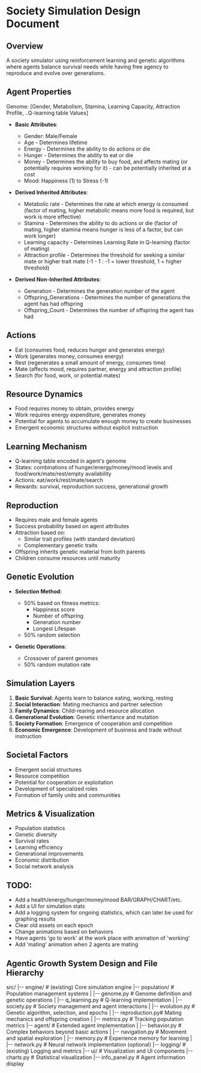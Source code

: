 # Society Simulation Design Document

## Overview
A society simulator using reinforcement learning and genetic algorithms where agents balance survival needs while having free agency to reproduce and evolve over generations.

## Agent Properties

Genome:
[Gender, Metabolism, Stamina, Learning Capacity, Attraction Profile, ..Q-learning table Values]

- **Basic Attributes**:
  - Gender: Male/Female
  - Age - Determines lifetime
  - Energy - Determines the ability to do actions or die
  - Hunger - Determines the ability to eat or die
  - Money - Determines the ability to buy food, and affects mating (or potentially requires working for it) - can be potentially inherited at a cost
  - Mood: Happiness (1) to Stress (-1)

- **Derived Inherited Attributes**:
  - Metabolic rate - Determines the rate at which energy is consumed (factor of mating, higher metabolic means more food is required, but work is more effective)
  - Stamina - Determines the ability to do actions or die (factor of mating, higher stamina means hunger is less of a factor, but can work longer)
  - Learning capacity - Determines Learning Rate in Q-learning (factor of mating)
  - Attraction profile - Determines the threshold for seeking a similar mate or higher trait mate (-1 - 1 : -1 = lower threshold, 1 = higher threshold)

- **Derived Non-Inherited Attributes**:
  - Generation - Determines the generation number of the agent
  - Offspring_Generations - Determines the number of generations the agent has had offspring
  - Offspring_Count - Determines the number of offspring the agent has had

## Actions
- Eat (consumes food, reduces hunger and generates energy)
- Work (generates money, consumes energy)
- Rest (regenerates a small amount of energy, consumes time)
- Mate (affects mood, requires partner, energy and attraction profile)
- Search (for food, work, or potential mates)

## Resource Dynamics
- Food requires money to obtain, provides energy
- Work requires energy expenditure, generates money
- Potential for agents to accumulate enough money to create businesses
- Emergent economic structures without explicit instruction

## Learning Mechanism
- Q-learning table encoded in agent's genome
- States: combinations of hunger/energy/money/mood levels and food/work/mate/rest/empty availability
- Actions: eat/work/rest/mate/search
- Rewards: survival, reproduction success, generational growth

## Reproduction
- Requires male and female agents
- Success probability based on agent attributes
- Attraction based on:
  - Similar trait profiles (with standard deviation)
  - Complementary genetic traits
- Offspring inherits genetic material from both parents
- Children consume resources until maturity

## Genetic Evolution
- **Selection Method**:
  - 50% based on fitness metrics:
    - Happiness score
    - Number of offspring
    - Generation number
    - Longest Lifespan
  - 50% random selection

- **Genetic Operations**:
  - Crossover of parent genomes
  - 50% random mutation rate

## Simulation Layers
1. **Basic Survival**: Agents learn to balance eating, working, resting
2. **Social Interaction**: Mating mechanics and partner selection
3. **Family Dynamics**: Child-rearing and resource allocation
4. **Generational Evolution**: Genetic inheritance and mutation
5. **Society Formation**: Emergence of cooperation and competition
6. **Economic Emergence**: Development of business and trade without instruction

## Societal Factors
- Emergent social structures
- Resource competition
- Potential for cooperation or exploitation
- Development of specialized roles
- Formation of family units and communities

## Metrics & Visualization
- Population statistics
- Genetic diversity
- Survival rates
- Learning efficiency
- Generational improvements
- Economic distribution
- Social network analysis


## TODO:
 - Add a health/energy/hunger/money/mood BAR/GRAPH/CHART/etc.
 - Add a UI for simulation stats
 - Add a logging system for ongoing statistics, which can later be used for graphing results
 - Clear old assets on each epoch
 - Change animations based on behaviors
 - Have agents 'go to work' at the work place with animation of 'working'
 - Add 'mating' animation when 2 agents are mating

## Agentic Growth System Design and File Hierarchy
src/
|-- engine/            # (existing) Core simulation engine
|-- population/        # Population management systems
|   |-- genome.py      # Genome definition and genetic operations
|   |-- q_learning.py  # Q-learning implementation 
|   |-- society.py     # Society management and agent interactions
|   |-- evolution.py   # Genetic algorithm, selection, and epochs
|   |-- reproduction.py# Mating mechanics and offspring creation
|   |-- metrics.py     # Tracking population metrics
|-- agent/             # Extended agent implementation
|   |-- behavior.py    # Complex behaviors beyond basic actions
|   |-- navigation.py  # Movement and spatial exploration
|   |-- memory.py      # Experience memory for learning
|   |-- network.py     # Neural network implementation (optional)
|-- logging/           # (existing) Logging and metrics
|-- ui/                # Visualization and UI components
    |-- charts.py      # Statistical visualization
    |-- info_panel.py  # Agent information display
